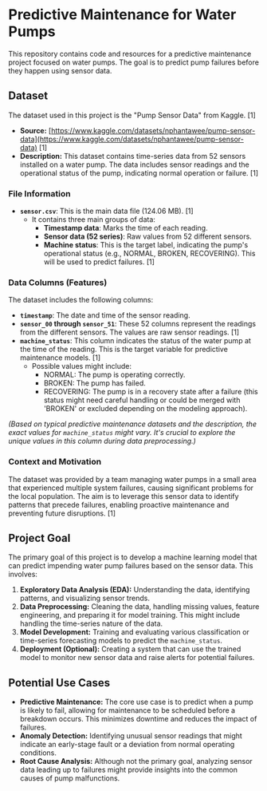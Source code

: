 # Predictive Maintenance for Water Pumps

This repository contains code and resources for a predictive maintenance project focused on water pumps. The goal is to predict pump failures before they happen using sensor data.

## Dataset

The dataset used in this project is the "Pump Sensor Data" from Kaggle. [1]

*   **Source:** [https://www.kaggle.com/datasets/nphantawee/pump-sensor-data](https://www.kaggle.com/datasets/nphantawee/pump-sensor-data) [1]
*   **Description:** This dataset contains time-series data from 52 sensors installed on a water pump. The data includes sensor readings and the operational status of the pump, indicating normal operation or failure. [1]

### File Information

*   **`sensor.csv`**: This is the main data file (124.06 MB). [1]
    *   It contains three main groups of data:
        *   **Timestamp data**: Marks the time of each reading.
        *   **Sensor data (52 series)**: Raw values from 52 different sensors.
        *   **Machine status**: This is the target label, indicating the pump's operational status (e.g., NORMAL, BROKEN, RECOVERING). This will be used to predict failures. [1]

### Data Columns (Features)

The dataset includes the following columns:

*   **`timestamp`**: The date and time of the sensor reading.
*   **`sensor_00` through `sensor_51`**: These 52 columns represent the readings from the different sensors. The values are raw sensor readings. [1]
*   **`machine_status`**: This column indicates the status of the water pump at the time of the reading. This is the target variable for predictive maintenance models. [1]
    *   Possible values might include:
        *   NORMAL: The pump is operating correctly.
        *   BROKEN: The pump has failed.
        *   RECOVERING: The pump is in a recovery state after a failure (this status might need careful handling or could be merged with 'BROKEN' or excluded depending on the modeling approach).

*(Based on typical predictive maintenance datasets and the description, the exact values for `machine_status` might vary. It's crucial to explore the unique values in this column during data preprocessing.)*

### Context and Motivation

The dataset was provided by a team managing water pumps in a small area that experienced multiple system failures, causing significant problems for the local population. The aim is to leverage this sensor data to identify patterns that precede failures, enabling proactive maintenance and preventing future disruptions. [1]

## Project Goal

The primary goal of this project is to develop a machine learning model that can predict impending water pump failures based on the sensor data. This involves:

1.  **Exploratory Data Analysis (EDA):** Understanding the data, identifying patterns, and visualizing sensor trends.
2.  **Data Preprocessing:** Cleaning the data, handling missing values, feature engineering, and preparing it for model training. This might include handling the time-series nature of the data.
3.  **Model Development:** Training and evaluating various classification or time-series forecasting models to predict the `machine_status`.
4.  **Deployment (Optional):** Creating a system that can use the trained model to monitor new sensor data and raise alerts for potential failures.

## Potential Use Cases

*   **Predictive Maintenance:** The core use case is to predict when a pump is likely to fail, allowing for maintenance to be scheduled before a breakdown occurs. This minimizes downtime and reduces the impact of failures.
*   **Anomaly Detection:** Identifying unusual sensor readings that might indicate an early-stage fault or a deviation from normal operating conditions.
*   **Root Cause Analysis:** Although not the primary goal, analyzing sensor data leading up to failures might provide insights into the common causes of pump malfunctions.
